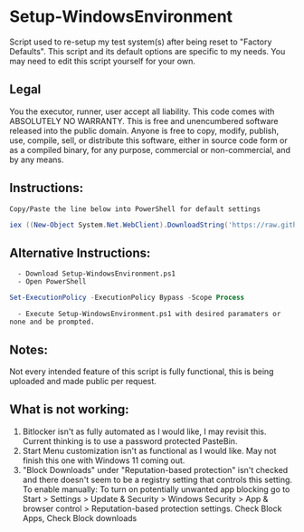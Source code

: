 # Setup-WindowsEnvironment

Script used to re-setup my test system(s) after being reset to "Factory Defaults". 
This script and its default options are specific to my needs. You may need to edit this script yourself for your own.

## Legal
You the executor, runner, user accept all liability.
This code comes with ABSOLUTELY NO WARRANTY.
This is free and unencumbered software released into the public domain.
Anyone is free to copy, modify, publish, use, compile, sell, or
distribute this software, either in source code form or as a compiled
binary, for any purpose, commercial or non-commercial, and by any
means.

## Instructions:
	Copy/Paste the line below into PowerShell for default settings
```powershell
iex ((New-Object System.Net.WebClient).DownloadString('https://raw.githubusercontent.com/awurthmann/Setup-WindowsEnvironment/main/Setup-WindowsEnvironment.ps1'))
```
## Alternative Instructions:
	  - Download Setup-WindowsEnvironment.ps1
	  - Open PowerShell
```powershell
Set-ExecutionPolicy -ExecutionPolicy Bypass -Scope Process
```
	  - Execute Setup-WindowsEnvironment.ps1 with desired paramaters or none and be prompted.
 
 ## Notes:
 Not every intended feature of this script is fully functional, this is being uploaded and made public per request.
 
 ## What is not working:
 1) Bitlocker isn't as fully automated as I would like, I may revisit this. Current thinking is to use a password protected PasteBin.
 2) Start Menu customization isn't as functional as I would like. May not finish this one with Windows 11 coming out. 
 3) "Block Downloads" under "Reputation-based protection" isn't checked and there doesn't seem to be a registry setting that controls this setting.
	To enable manually: To turn on potentially unwanted app blocking go to Start  > Settings  > Update & Security > Windows Security > App & browser control > Reputation-based protection settings. Check Block Apps, Check Block downloads
 
